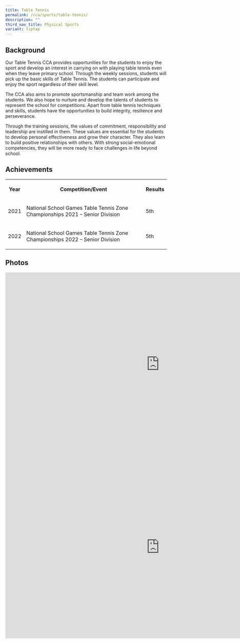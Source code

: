 ```yaml
---
title: Table Tennis
permalink: /cca/sports/table-tennis/
description: ""
third_nav_title: Physical Sports
variant: tiptap
---
```

<h2>Background</h2>
<p>Our Table Tennis CCA provides opportunities for the students to enjoy
the sport and develop an interest in carrying on with playing table tennis
even when they leave primary school. Through the weekly sessions, students
will pick up the basic skills of Table Tennis. The students can participate
and enjoy the sport regardless of their skill level.</p>
<p>The CCA also aims to promote sportsmanship and team work among the students.
We also hope to nurture and develop the talents of students to represent
the school for competitions. Apart from table tennis techniques and skills,
students have the opportunities to build integrity, resilience and perseverance.</p>
<p>Through the training sessions, the values of commitment, responsibility
and leadership are instilled in them. These values are essential for the
students to develop personal effectiveness and grow their character. They
also learn to build positive relationships with others. With strong social-emotional
competencies, they will be more ready to face challenges in life beyond
school.</p>
<h2>Achievements</h2>
<table>
<tbody>
<tr>
<th rowspan="1" colspan="1">
<p>Year</p>
</th>
<th rowspan="1" colspan="1">
<p>Competition/Event</p>
</th>
<th rowspan="1" colspan="1">
<p>Results</p>
</th>
</tr>
<tr>
<td rowspan="1" colspan="1">
<p>2021</p>
</td>
<td rowspan="1" colspan="1">
<p>National School Games Table Tennis Zone Championships 2021 – Senior Division</p>
</td>
<td rowspan="1" colspan="1">
<p>5th</p>
</td>
</tr>
<tr>
<td rowspan="1" colspan="1">
<p>2022</p>
</td>
<td rowspan="1" colspan="1">
<p>National School Games Table Tennis Zone Championships 2022 – Senior Division</p>
</td>
<td rowspan="1" colspan="1">
<p>5th</p>
</td>
</tr>
</tbody>
</table>
<h2>Photos</h2>
<div class="iframe-wrapper">
<iframe height="569" width="960" allowfullscreen="true" frameborder="0" src="https://docs.google.com/presentation/d/e/2PACX-1vTbxjQJ-z9-gzAu0HTfs1951mgkP9bRHI9_MBPjD_RjUBA6pTYjv6el-DUjLSiaDvVB54BP3OrqYLr1/embed?start=false&amp;loop=false&amp;delayms=3000"></iframe>
</div>
<div class="iframe-wrapper">
<iframe height="569" width="960" allowfullscreen="true" frameborder="0" src="https://docs.google.com/presentation/d/e/2PACX-1vQYR_uUocVhh1RtDggMlms6KSxk9rlXGseMfSyoabx1iGvFCBA8fzzqiCK4Zn433XF0dLnbIUDjyvqP/embed?start=false&amp;loop=false&amp;delayms=3000"></iframe>
</div>
<p></p>